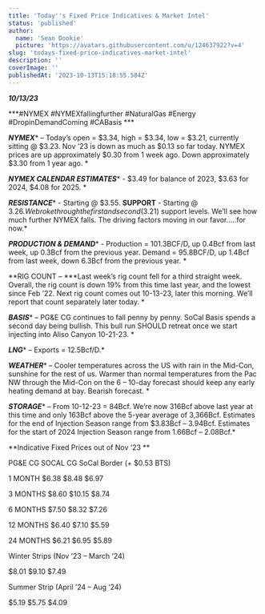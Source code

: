 ```yaml
---
title: 'Today''s Fixed Price Indicatives & Market Intel'
status: 'published'
author:
  name: 'Sean Dookie'
  picture: 'https://avatars.githubusercontent.com/u/124637922?v=4'
slug: 'todays-fixed-price-indicatives-market-intel'
description: ''
coverImage: ''
publishedAt: '2023-10-13T15:18:55.584Z'
---
```


***10/13/23***

***\#NYMEX #NYMEXfallingfurther #NaturalGas #Energy #DropinDemandComing #CABasis ***

***NYMEX**** – Today’s open = $3.34, high = $3.34, low = $3.21, currently sitting @ $3.23. Nov ’23 is down as much as $0.13 so far today. NYMEX prices are up approximately $0.30 from 1 week ago. Down approximately $3.30 from 1 year ago. *

***NYMEX CALENDAR ESTIMATES**** \- $3.49 for balance of 2023, $3.63 for 2024, $4.08 for 2025. *

***RESISTANCE**** \- Starting @ $3.55. ****SUPPORT**** \- Starting @ $3.26. We broke through the first and second ($3.21) support levels. We’ll see how much further NYMEX falls. The driving factors moving in our favor…..for now.*

***PRODUCTION & DEMAND**** \- Production = 101.3BCF/D, up 0.4Bcf from last week, up 0.3Bcf from the previous year. Demand = 95.8BCF/D, up 1.4Bcf from last week, down 6.3Bcf from the previous year. *

**RIG COUNT – ***Last week’s rig count fell for a third straight week. Overall, the rig count is down 19% from this time last year, and the lowest since Feb ’22. Next rig count comes out 10-13-23, later this morning. We’ll report that count separately later today. *

***BASIS**** – PG&E CG continues to fall penny by penny. SoCal Basis spends a second day being bullish. This bull run SHOULD retreat once we start injecting into Aliso Canyon 10-21-23. *

***LNG**** – Exports = 12.5Bcf/D.*

***WEATHER**** – Cooler temperatures across the US with rain in the Mid-Con, sunshine for the rest of us. Warmer than normal temperatures from the Pac NW through the Mid-Con on the 6 – 10-day forecast should keep any early heating demand at bay. Bearish forecast. *

***STORAGE**** – From 10-12-23 = 84Bcf. We’re now 316Bcf above last year at this time and only 163Bcf above the 5-year average of 3,366Bcf. Estimates for the end of Injection Season range from $3.83Bcf – 3.94Bcf. Estimates for the start of 2024 Injection Season range from 1.66Bcf – 2.08Bcf.*

**Indicative Fixed Prices out of Nov ‘23 **

PG&E CG SOCAL CG SoCal Border (+ $0.53 BTS)

1 MONTH $6.38 $8.48 $6.97

3 MONTHS $8.60 $10.15 $8.74

6 MONTHS $7.50 $8.32 $7.26

12 MONTHS $6.40 $7.10 $5.59

24 MONTHS $6.21 $6.95 $5.89

Winter Strips (Nov ’23 – March ‘24)

$8.01 $9.10 $7.49

Summer Strip (April ’24 – Aug ‘24)

$5.19 $5.75 $4.09

